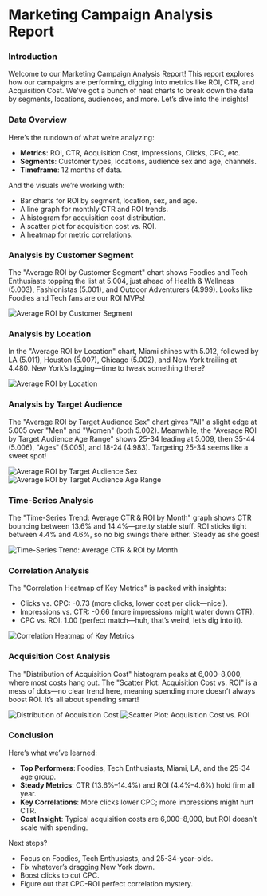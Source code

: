 # Marketing Campaign Analysis Report

### Introduction
Welcome to our Marketing Campaign Analysis Report! This report explores how our campaigns are performing, digging into metrics like ROI, CTR, and Acquisition Cost. We've got a bunch of neat charts to break down the data by segments, locations, audiences, and more. Let’s dive into the insights!

### Data Overview
Here’s the rundown of what we’re analyzing:
- **Metrics**: ROI, CTR, Acquisition Cost, Impressions, Clicks, CPC, etc.
- **Segments**: Customer types, locations, audience sex and age, channels.
- **Timeframe**: 12 months of data.

And the visuals we’re working with:
- Bar charts for ROI by segment, location, sex, and age.
- A line graph for monthly CTR and ROI trends.
- A histogram for acquisition cost distribution.
- A scatter plot for acquisition cost vs. ROI.
- A heatmap for metric correlations.

### Analysis by Customer Segment
The "Average ROI by Customer Segment" chart shows Foodies and Tech Enthusiasts topping the list at 5.004, just ahead of Health & Wellness (5.003), Fashionistas (5.001), and Outdoor Adventurers (4.999). Looks like Foodies and Tech fans are our ROI MVPs!

![Average ROI by Customer Segment](https://drive.google.com/file/d/1joM2pqD53NzDXcicY7ohy0KwHtp6dhgn/view?usp=drive_link)

### Analysis by Location
In the "Average ROI by Location" chart, Miami shines with 5.012, followed by LA (5.011), Houston (5.007), Chicago (5.002), and New York trailing at 4.480. New York’s lagging—time to tweak something there?

![Average ROI by Location](https://drive.google.com/file/d/1sUspbIQTJG2mI81UIGnIgSWKzfv3F8SJ/view?usp=drive_link)

### Analysis by Target Audience
The "Average ROI by Target Audience Sex" chart gives "All" a slight edge at 5.005 over "Men" and "Women" (both 5.002). Meanwhile, the "Average ROI by Target Audience Age Range" shows 25-34 leading at 5.009, then 35-44 (5.006), "Ages" (5.005), and 18-24 (4.983). Targeting 25-34 seems like a sweet spot!

![Average ROI by Target Audience Sex](https://drive.google.com/file/d/1j5Z8jRuDEFKcIQ-nMCj16JaIecn33Yv4/view?usp=drive_link)
![Average ROI by Target Audience Age Range](https://drive.google.com/file/d/1g-N9JKya2cFQFKopW_qNO1eghOuLsf9_/view?usp=drive_link)

### Time-Series Analysis
The "Time-Series Trend: Average CTR & ROI by Month" graph shows CTR bouncing between 13.6% and 14.4%—pretty stable stuff. ROI sticks tight between 4.4% and 4.6%, so no big swings there either. Steady as she goes!

![Time-Series Trend: Average CTR & ROI by Month](https://drive.google.com/file/d/1T0LI7Y9J8qE6CNFG__FOqXcGRZtuQcQg/view?usp=drive_link)

### Correlation Analysis
The "Correlation Heatmap of Key Metrics" is packed with insights:
- Clicks vs. CPC: -0.73 (more clicks, lower cost per click—nice!).
- Impressions vs. CTR: -0.66 (more impressions might water down CTR).
- CPC vs. ROI: 1.00 (perfect match—huh, that’s weird, let’s dig into it).

![Correlation Heatmap of Key Metrics](https://drive.google.com/file/d/1DBFTvmJ-WutujWG3Zm01QN2O9f4ZVAOC/view?usp=drive_link)

### Acquisition Cost Analysis
The "Distribution of Acquisition Cost" histogram peaks at 6,000–8,000, where most costs hang out. The "Scatter Plot: Acquisition Cost vs. ROI" is a mess of dots—no clear trend here, meaning spending more doesn’t always boost ROI. It’s all about spending smart!

![Distribution of Acquisition Cost](https://drive.google.com/file/d/1JA95xDuC4jfXORSjWlsrSeSvV9c5UUau/view?usp=drive_link)
![Scatter Plot: Acquisition Cost vs. ROI](https://drive.google.com/file/d/1NfymEE3TMmRMKGlteHIl4XBKWSKxu_A4/view?usp=drive_link)

### Conclusion
Here’s what we’ve learned:
- **Top Performers**: Foodies, Tech Enthusiasts, Miami, LA, and the 25-34 age group.
- **Steady Metrics**: CTR (13.6%–14.4%) and ROI (4.4%–4.6%) hold firm all year.
- **Key Correlations**: More clicks lower CPC; more impressions might hurt CTR.
- **Cost Insight**: Typical acquisition costs are 6,000–8,000, but ROI doesn’t scale with spending.

Next steps?
- Focus on Foodies, Tech Enthusiasts, and 25-34-year-olds.
- Fix whatever’s dragging New York down.
- Boost clicks to cut CPC.
- Figure out that CPC-ROI perfect correlation mystery.
